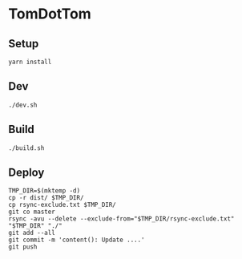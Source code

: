 # TomDotTom

## Setup

    yarn install

## Dev

    ./dev.sh

## Build

    ./build.sh

## Deploy

    TMP_DIR=$(mktemp -d)
    cp -r dist/ $TMP_DIR/
    cp rsync-exclude.txt $TMP_DIR/
    git co master
    rsync -avu --delete --exclude-from="$TMP_DIR/rsync-exclude.txt" "$TMP_DIR" "./"
    git add --all
    git commit -m 'content(): Update ....'
    git push